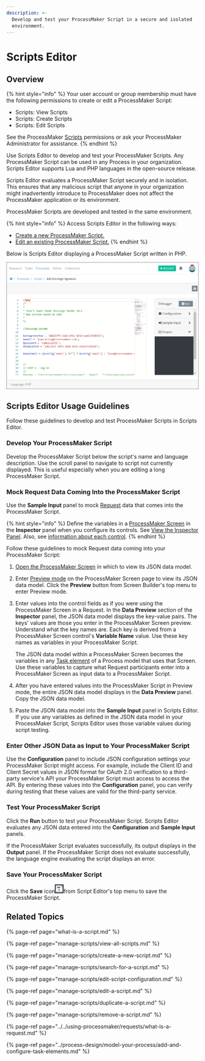 ```yaml
---
description: >-
  Develop and test your ProcessMaker Script in a secure and isolated
  environment.
---
```


# Scripts Editor

## Overview

{% hint style="info" %}
Your user account or group membership must have the following permissions to create or edit a ProcessMaker Script:

* Scripts: View Scripts
* Scripts: Create Scripts
* Scripts: Edit Scripts

See the ProcessMaker [Scripts](../../processmaker-administration/permission-descriptions-for-users-and-groups.md#scripts) permissions or ask your ProcessMaker Administrator for assistance.
{% endhint %}

Use Scripts Editor to develop and test your ProcessMaker Scripts. Any ProcessMaker Script can be used in any Process in your organization. Scripts Editor supports Lua and PHP languages in the open-source release.

Scripts Editor evaluates a ProcessMaker Script securely and in isolation. This ensures that any malicious script that anyone in your organization might inadvertently introduce to ProcessMaker does not affect the ProcessMaker application or its environment.

ProcessMaker Scripts are developed and tested in the same environment.

{% hint style="info" %}
Access Scripts Editor in the following ways:

* [Create a new ProcessMaker Script.](manage-scripts/create-a-new-script.md#create-a-new-processmaker-script)
* [Edit an existing ProcessMaker Script.](manage-scripts/edit-a-script.md#edit-a-processmaker-script)
{% endhint %}

Below is Scripts Editor displaying a ProcessMaker Script written in PHP.

![Scripts Editor](../../.gitbook/assets/scripts-editor-processes.png)

## Scripts Editor Usage Guidelines

Follow these guidelines to develop and test ProcessMaker Scripts in Scripts Editor.

### Develop Your ProcessMaker Script

Develop the ProcessMaker Script below the script's name and language description. Use the scroll panel to navigate to script not currently displayed. This is useful especially when you are editing a long ProcessMaker Script.

### Mock Request Data Coming Into the ProcessMaker Script

Use the **Sample Input** panel to mock [Request](../../using-processmaker/requests/what-is-a-request.md) data that comes into the ProcessMaker Script.

{% hint style="info" %}
Define the variables in a [ProcessMaker Screen](../design-forms/what-is-a-form.md) in the **Inspector** panel when you configure its controls. See [View the Inspector Panel](). Also, see [information about each control](../design-forms/screens-builder/control-descriptions/).
{% endhint %}

Follow these guidelines to mock Request data coming into your ProcessMaker Script:

1. [Open the ProcessMaker Screen](../design-forms/manage-forms/edit-a-screen.md) in which to view its JSON data model.
2. Enter [Preview mode](../design-forms/screens-builder/preview-a-screen.md) on the ProcessMaker Screen page to view its JSON data model. Click the **Preview** button from Screen Builder's top menu to enter Preview mode.
3. Enter values into the control fields as if you were using the ProcessMaker Screen in a Request. In the **Data Preview** section of the **Inspector** panel, the JSON data model displays the key-value pairs. The keys' values are those you enter in the ProcessMaker Screen preview.  Understand what the key names are. Each key is derived from a ProcessMaker Screen control's **Variable Name** value. Use these key names as variables in your ProcessMaker Script.

   The JSON data model within a ProcessMaker Screen becomes the variables in any [Task element](../process-design/model-your-process/add-and-configure-task-elements.md#select-the-processmaker-screen-for-a-task-element) of a Process model that uses that Screen. Use these variables to capture what Request participants enter into a ProcessMaker Screen as input data to a ProcessMaker Script.

4. After you have entered values into the ProcessMaker Script in Preview mode, the entire JSON data model displays in the **Data Preview** panel. Copy the JSON data model.
5. Paste the JSON data model into the **Sample Input** panel in Scripts Editor. If you use any variables as defined in the JSON data model in your ProcessMaker Script, Scripts Editor uses those variable values during script testing.

### Enter Other JSON Data as Input to Your ProcessMaker Script

Use the **Configuration** panel to include JSON configuration settings your ProcessMaker Script might access. For example, include the Client ID and Client Secret values in JSON format for OAuth 2.0 verification to a third-party service's API your ProcessMaker Script must access to access the API. By entering these values into the **Configuration** panel, you can verify during testing that these values are valid for the third-party service.

### Test Your ProcessMaker Script

Click the **Run** button to test your ProcessMaker Script. Scripts Editor evaluates any JSON data entered into the **Configuration** and **Sample Input** panels.

If the ProcessMaker Script evaluates successfully, its output displays in the **Output** panel. If the ProcessMaker Script does not evaluate successfully, the language engine evaluating the script displays an error.

### Save Your ProcessMaker Script

Click the **Save** icon![](../../.gitbook/assets/save-icon-processes.png)from Script Editor's top menu to save the ProcessMaker Script.

## Related Topics

{% page-ref page="what-is-a-script.md" %}

{% page-ref page="manage-scripts/view-all-scripts.md" %}

{% page-ref page="manage-scripts/create-a-new-script.md" %}

{% page-ref page="manage-scripts/search-for-a-script.md" %}

{% page-ref page="manage-scripts/edit-script-configuration.md" %}

{% page-ref page="manage-scripts/edit-a-script.md" %}

{% page-ref page="manage-scripts/duplicate-a-script.md" %}

{% page-ref page="manage-scripts/remove-a-script.md" %}

{% page-ref page="../../using-processmaker/requests/what-is-a-request.md" %}

{% page-ref page="../process-design/model-your-process/add-and-configure-task-elements.md" %}


